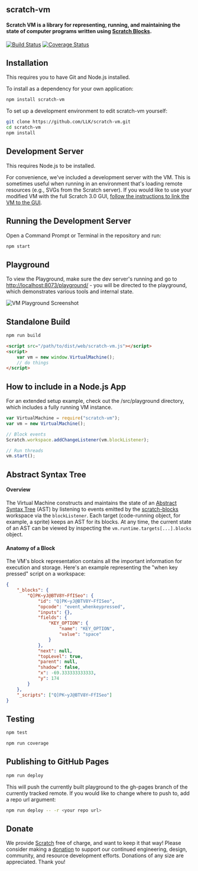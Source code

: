 ## scratch-vm

#### Scratch VM is a library for representing, running, and maintaining the state of computer programs written using [Scratch Blocks](https://github.com/LLK/scratch-blocks).

[![Build Status](https://travis-ci.org/LLK/scratch-vm.svg?branch=develop)](https://travis-ci.org/LLK/scratch-vm)
[![Coverage Status](https://coveralls.io/repos/github/LLK/scratch-vm/badge.svg?branch=develop)](https://coveralls.io/github/LLK/scratch-vm?branch=develop)

## Installation

This requires you to have Git and Node.js installed.

To install as a dependency for your own application:

```bash
npm install scratch-vm
```

To set up a development environment to edit scratch-vm yourself:

```bash
git clone https://github.com/LLK/scratch-vm.git
cd scratch-vm
npm install
```

## Development Server

This requires Node.js to be installed.

For convenience, we've included a development server with the VM. This is sometimes useful when running in an environment that's loading remote resources (e.g., SVGs from the Scratch server). If you would like to use your modified VM with the full Scratch 3.0 GUI, [follow the instructions to link the VM to the GUI](https://github.com/LLK/scratch-gui/wiki/Getting-Started).

## Running the Development Server

Open a Command Prompt or Terminal in the repository and run:

```bash
npm start
```

## Playground

To view the Playground, make sure the dev server's running and go to [http://localhost:8073/playground/](http://localhost:8073/playground/) - you will be directed to the playground, which demonstrates various tools and internal state.

![VM Playground Screenshot](https://i.imgur.com/nOCNqEc.gif)

## Standalone Build

```bash
npm run build
```

```html
<script src="/path/to/dist/web/scratch-vm.js"></script>
<script>
    var vm = new window.VirtualMachine();
    // do things
</script>
```

## How to include in a Node.js App

For an extended setup example, check out the /src/playground directory, which includes a fully running VM instance.

```js
var VirtualMachine = require("scratch-vm");
var vm = new VirtualMachine();

// Block events
Scratch.workspace.addChangeListener(vm.blockListener);

// Run threads
vm.start();
```

## Abstract Syntax Tree

#### Overview

The Virtual Machine constructs and maintains the state of an [Abstract Syntax Tree](https://en.wikipedia.org/wiki/Abstract_syntax_tree) (AST) by listening to events emitted by the [scratch-blocks](https://github.com/LLK/scratch-blocks) workspace via the `blockListener`. Each target (code-running object, for example, a sprite) keeps an AST for its blocks. At any time, the current state of an AST can be viewed by inspecting the `vm.runtime.targets[...].blocks` object.

#### Anatomy of a Block

The VM's block representation contains all the important information for execution and storage. Here's an example representing the "when key pressed" script on a workspace:

```json
{
    "_blocks": {
        "Q]PK~yJ@BTV8Y~FfISeo": {
            "id": "Q]PK~yJ@BTV8Y~FfISeo",
            "opcode": "event_whenkeypressed",
            "inputs": {},
            "fields": {
                "KEY_OPTION": {
                    "name": "KEY_OPTION",
                    "value": "space"
                }
            },
            "next": null,
            "topLevel": true,
            "parent": null,
            "shadow": false,
            "x": -69.333333333333,
            "y": 174
        }
    },
    "_scripts": ["Q]PK~yJ@BTV8Y~FfISeo"]
}
```

## Testing

```bash
npm test
```

```bash
npm run coverage
```

## Publishing to GitHub Pages

```bash
npm run deploy
```

This will push the currently built playground to the gh-pages branch of the
currently tracked remote. If you would like to change where to push to, add
a repo url argument:

```bash
npm run deploy -- -r <your repo url>
```

## Donate

We provide [Scratch](https://scratch.mit.edu) free of charge, and want to keep it that way! Please consider making a [donation](https://secure.donationpay.org/scratchfoundation/) to support our continued engineering, design, community, and resource development efforts. Donations of any size are appreciated. Thank you!
